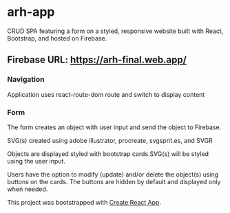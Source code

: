 # arh-app

CRUD SPA featuring a form on a styled, responsive website built with React, Bootstrap, and hosted on Firebase.
<!--12/19/21 styling removed and will be applied after form is completed -->

## Firebase URL: <https://arh-final.web.app/>

### Navigation

Application uses react-route-dom route and switch to display content
<!-- 12/17/21 disabled until content is corrected -->
### Form

The form creates an object with user input and send the object to Firebase.
<!-- 12/18/21 Object includes: name (text input) and color (color picker) -->
SVG(s) created using adobe illustrator, procreate, svgsprit.es, and SVGR

Objects are displayed styled with bootstrap cards.SVG(s) will be styled using the user input.

Users have the option to modify (update) and/or delete the object(s) using buttons on the cards. The buttons are hidden by default and displayed only when needed.
<!-- 12/18/21: working out whether the cards will "flip" when clicked, feature a dropdown, or display the buttons on hover -->

This project was bootstrapped with [Create React App](https://github.com/facebook/create-react-app).
